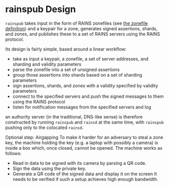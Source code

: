 # rainspub Design

`rainspub` takes input in the form of RAINS zonefiles (see
[the zonefile definition](../DESIGN-NOTES.md#zonefiles)) and a keypair for a zone,
generates signed assertions, shards, and zones, and publishes these to a set
of RAINS servers using the RAINS protocol.

Its design is fairly simple, based around a linear workflow:

- take as input a keypair, a zonefile, a set of server addresses, and sharding
  and validity parameters
- parse the zonefile into a set of unsigned assertions
- group those assertions into shards based on a set of sharding parameters
- sign assertions, shards, and zones with a validity specified by validity parameters
- connect to the specified servers and push the signed messages to them using the RAINS protocol
- listen for notification messages from the specified servers and log

an authority server (in the traditional, DNS-like sense) is therefore
constructed by running `rainspub` and `rainsd` at the same time, with
`rainspub` pushing only to the colocated `rainsd`.

Optional step: Airgapping
To make it harder for an adversary to steal a zone key, the machine holding the key (e.g. a laptop with possibly a camera) is inside a box which, once closed, cannot be opened.
The machine works as follows:
- Read in data to be signed with its camera by parsing a QR code.
- Sign the data using the private key.
- Generate a QR code of the signed data and display it on the screen
It needs to be verified if such a setup achieves high enough bandwidth.
